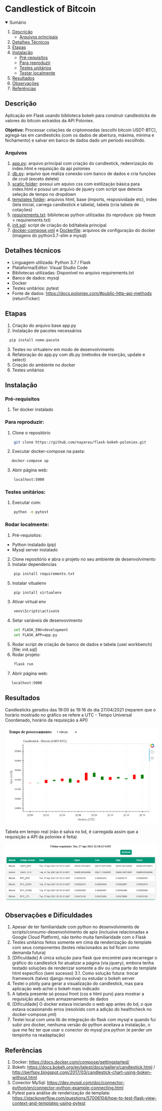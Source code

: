 # Candlestick of Bitcoin


<!-- Sumário -->
<details open="open">
    <summary>Sumário </summary>
    <ol>
        <li><a href="#descrição">Descrição</a>
            <ul>
                <li><a href="#arquivos">Arquivos principais</a></li>
            </ul>
        </li>
        <li><a href="#detalhes-técnicos">Detalhes Técnicos</a></li>
        <li><a href="#etapas">Etapas</a></li>
        <li><a href="#instalação">Instalação</a>
            <ul>
                <li><a href="#pré-requisitos">Pré-requisitos</a></li>
                <li><a href="#para-reproduzir">Para reproduzir</a></li>
                <li><a href="#testes-unitários">Testes unitários</a></li>
                <li><a href="#rodar-localmente">Testar localmente</a></li>
            </ul>
        </li>
         <li><a href="#resultados">Resultados</a>
        <li><a href="#observações-e-dificuldades">Observações</a>
        <li><a href="#referências">Referências</a>
    </ol>
</details>

## Descrição

Aplicação em Flask usando biblioteca bokeh para construir candlesticks de valores do bitcoin extraídos da API Poloniex.

**Objetivo:** Processar cotações de criptomoedas (escolhi bitcoin USDT-BTC), agregá-las em candlesticks (com os dados de abertura, máxima, mínima e fechamento) e salvar em banco de dados dado um período escolhido.

### Arquivos

1. [app.py](https://github.com/nayaras/flask-bokeh-poloniex/blob/main/app.py): arquivo principal com criação do candlestick, redenrização do index.html e requisição da api poloniex
2. [db.py](https://github.com/nayaras/flask-bokeh-poloniex/blob/main/db.py): arquivo que realiza conexão com banco de dados e cria funções de crud (exceto delete)
3. [scatic folder](https://github.com/nayaras/flask-bokeh-poloniex/tree/main/static): possui um aquivo css com estilização básica para index.html e possui um arquivo de jquery com script que detecta seleção de tempo no dropdown
4. [templates folder](https://github.com/nayaras/flask-bokeh-poloniex/tree/main/templates): arquivos html, base (imports, resposividade etc), index (tela inicial, carrega candlestick e tabela), tabela (cria tabela de cotações)
5. [requirements.txt](https://github.com/nayaras/flask-bokeh-poloniex/blob/main/requirements.txt): bibliotecas python utilizadas (to reproduce: pip freeze > requirements.txt)
6. [init.sql](https://github.com/nayaras/flask-bokeh-poloniex/blob/main/init.sql): script de criação do bd/tabela principal
7. [docker-compose.yml](https://github.com/nayaras/flask-bokeh-poloniex/blob/main/docker-compose.yml) e [Dockerfile](https://github.com/nayaras/flask-bokeh-poloniex/blob/main/Dockerfile): arquivos de configuração do docker (imagens do python3.7-slim e mysql) 

## Detalhes técnicos

- Linguagem utilizada: Python  3.7 / Flask  
- Plataforma/Editor: Visual Studio Code
- Bibliotecas utilizadas: Disponível no arquivo requirements.txt
- Banco de dados: mysql
- Docker
- Testes unitários: pytest
- Fonte de dados: https://docs.poloniex.com/#public-http-api-methods (returnTicker)


## Etapas
1. Criação do arquivo base app.py
2. Instalação de pacotes necessários 
 ```sh
   pip install nome-pacote
   ```
3. Testes no virtualenv em modo de desenvolvimento
4. Refatoração do app.py com db.py (métodos de inserção, update e select)
5. Criação do ambiente no docker
6. Testes unitários



## Instalação

  ### Pré-requisitos
  1. Ter docker instalado
  
### Para reproduzir:
1. Clone o repositório
```sh
    git clone https://github.com/nayaras/flask-bokeh-poloniex.git
```
2. Executar docker-compose na pasta:
```sh
   docker-compose up
```
3. Abrir página web:
```sh
    localhost:5000
```
### Testes unitários:
1. Executar com:
```sh
    python -m pytest
```
    
### Rodar localmente:

1. Pré-requisitos:
- Python instalado (pip)
- Mysql server instalado

2. Clone repositório e abra o projeto no seu ambiente de desenvolvimento 
3. Instalar dependencias 
```sh
    pip install requirements.txt
```
5.  Instalar vitualenv
```sh
    pip install virtualenv
```
3. Ativar virtual env

```sh
    venv\Scripts\activate 
```
4. Setar variáveis de desenvovimento
```sh
    set FLASK_ENV=development
    set FLASK_APP=app.py
```
5. Rodar script de criação de banco de dados e tabela (usei workbench) [file: init.sql]
6. Rodar projeto:
```sh
    flask run
```
7. Abrir página web:
```sh
   localhost:5000
```
## Resultados
Candlesticks gerados das 19:00 às 19:16 do dia 27/04/2021 (reparem que o horário mostrado no gráfico se refere a UTC - Tempo Universal Coordenado, horário da requisição a API)

![Screenshot](prints/candlestick.png)


Tabela em tempo real (não é salva no bd, é carregada assim que a requisição a API da poloniex é feita)

![Screenshot](prints/tabela.png)
 
 ## Observações e Dificuldades
 1. Apesar de ter familiaridade com python no desenvolvimento de scripts/consumo-desenvolvimento de apis (inclusive relacionadas a Google Cloud Platform), não tenho muita familiaridade com o Flask
 2. Testes unitários feitos somente em cima da renderização do template com seus componentes (testes relacionados ao bd ficam como demanda futura)
 3. [Dificuldade] A única solução para flask que encontrei para recarregar o gráfico do candlestick foi atualizar a página (via jquery), embora tenha testado soluções de renderizar somente a div ou uma parte do template html especifico (sem sucesso) 
 3.1. Como solução futura: trocar framework (talvez django resolva) ou estudar o bokeh server
 4. Testei o plotly para gerar a visualização do candlestick, mas para aplicação web achei o bokeh mais indicado
 5. A tabela presente só possui front (css e html puro) para mostrar a requisição atual, sem armazenamento de dados
 6. [Dificuldade] O docker estava iniciando o web app antes do bd, o que estava ocasionando erros (resolvido com a adição do healthcheck no docker-compose.yml)
 7. Testei local com uma lib de integração do flask com mysql e quando fui subir pro docker, nenhuma versão do python aceitava a instalação, o que me fez ter que usar o conector do mysql pra python (e perder um tempinho na readaptação)
 
 ## Referências
 1. Docker: https://docs.docker.com/compose/gettingstarted/
 2. Bokeh: https://docs.bokeh.org/en/latest/docs/gallery/candlestick.html / http://perfspy.blogspot.com/2017/03/candlestick-chart-using-boken-without.html
 3. Conector MySql: https://dev.mysql.com/doc/connector-python/en/connector-python-example-connecting.html
 4. Pytest para análise de renderização de template: https://stackoverflow.com/questions/57006104/how-to-test-flask-view-context-and-templates-using-pytest 
 
